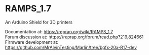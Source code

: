 # RAMPS_1.7
An Arduino Shield for 3D printers

Documentation at: https://reprap.org/wiki/RAMPS_1.7<br>
Forum discussion at: https://reprap.org/forum/read.php?219,824661<br>
Firmware development at: https://github.com/MrAlvinTesting/Marlin/tree/bgfx-20x-R17-dev
